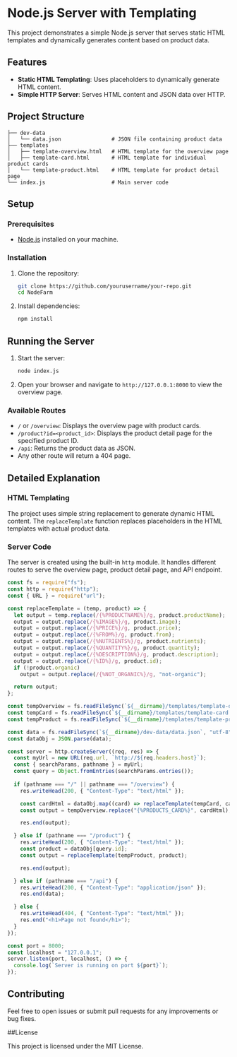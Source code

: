 
# Node.js Server with Templating

This project demonstrates a simple Node.js server that serves static HTML templates and dynamically generates content based on product data.

## Features

- **Static HTML Templating**: Uses placeholders to dynamically generate HTML content.
- **Simple HTTP Server**: Serves HTML content and JSON data over HTTP.

## Project Structure

```
├── dev-data
│   └── data.json                # JSON file containing product data
├── templates
│   ├── template-overview.html   # HTML template for the overview page
│   ├── template-card.html       # HTML template for individual product cards
│   └── template-product.html    # HTML template for product detail page
└── index.js                     # Main server code
```

## Setup

### Prerequisites

- [Node.js](https://nodejs.org/) installed on your machine.

### Installation

1. Clone the repository:
   ```sh
   git clone https://github.com/yourusername/your-repo.git
   cd NodeFarm
   ```

2. Install dependencies:
   ```sh
   npm install
   ```

## Running the Server

1. Start the server:
   ```sh
   node index.js
   ```

2. Open your browser and navigate to `http://127.0.0.1:8000` to view the overview page.

### Available Routes

- `/` or `/overview`: Displays the overview page with product cards.
- `/product?id=<product_id>`: Displays the product detail page for the specified product ID.
- `/api`: Returns the product data as JSON.
- Any other route will return a 404 page.

## Detailed Explanation

### HTML Templating

The project uses simple string replacement to generate dynamic HTML content. The `replaceTemplate` function replaces placeholders in the HTML templates with actual product data.

### Server Code

The server is created using the built-in `http` module. It handles different routes to serve the overview page, product detail page, and API endpoint.

```javascript
const fs = require("fs");
const http = require("http");
const { URL } = require("url");

const replaceTemplate = (temp, product) => {
  let output = temp.replace(/{%PRODUCTNAME%}/g, product.productName);
  output = output.replace(/{%IMAGE%}/g, product.image);
  output = output.replace(/{%PRICE%}/g, product.price);
  output = output.replace(/{%FROM%}/g, product.from);
  output = output.replace(/{%NUTRIENTS%}/g, product.nutrients);
  output = output.replace(/{%QUANTITY%}/g, product.quantity);
  output = output.replace(/{%DESCRIPTION%}/g, product.description);
  output = output.replace(/{%ID%}/g, product.id);
  if (!product.organic)
    output = output.replace(/{%NOT_ORGANIC%}/g, "not-organic");

  return output;
};

const tempOverview = fs.readFileSync(`${__dirname}/templates/template-overview.html`, "utf-8");
const tempCard = fs.readFileSync(`${__dirname}/templates/template-card.html`, "utf-8");
const tempProduct = fs.readFileSync(`${__dirname}/templates/template-product.html`, "utf-8");

const data = fs.readFileSync(`${__dirname}/dev-data/data.json`, "utf-8");
const dataObj = JSON.parse(data);

const server = http.createServer((req, res) => {
  const myUrl = new URL(req.url, `http://${req.headers.host}`);
  const { searchParams, pathname } = myUrl;
  const query = Object.fromEntries(searchParams.entries());
  
  if (pathname === "/" || pathname === "/overview") {
    res.writeHead(200, { "Content-Type": "text/html" });

    const cardHtml = dataObj.map((card) => replaceTemplate(tempCard, card)).join("");
    const output = tempOverview.replace("{%PRODUCTS_CARD%}", cardHtml);

    res.end(output);

  } else if (pathname === "/product") {
    res.writeHead(200, { "Content-Type": "text/html" });
    const product = dataObj[query.id];
    const output = replaceTemplate(tempProduct, product);

    res.end(output);

  } else if (pathname === "/api") {
    res.writeHead(200, { "Content-Type": "application/json" });
    res.end(data);

  } else {
    res.writeHead(404, { "Content-Type": "text/html" });
    res.end("<h1>Page not found</h1>");
  }
});

const port = 8000;
const localhost = "127.0.0.1";
server.listen(port, localhost, () => {
  console.log(`Server is running on port ${port}`);
});
```

## Contributing

Feel free to open issues or submit pull requests for any improvements or bug fixes.

##License

This project is licensed under the MIT License.
